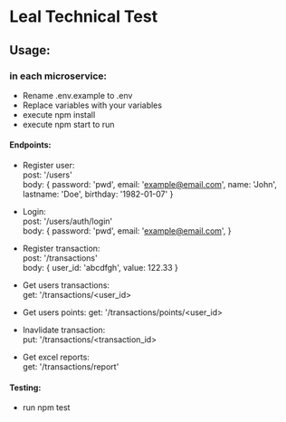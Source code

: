 # Leal Technical Test

## Usage:
### in each microservice:
- Rename .env.example to .env
- Replace variables with your variables
- execute npm install
- execute npm start to run
#### Endpoints:

- Register user:  
post: '/users'  
body: { 
    password: 'pwd',
    email: 'example@email.com',
    name: 'John',
    lastname: 'Doe',
    birthday: '1982-01-07'
  }

- Login:  
post: '/users/auth/login'  
body: {
  password: 'pwd',
  email: 'example@email.com',
}

- Register transaction:  
post: '/transactions'  
body: {
  user_id: 'abcdfgh',
  value: 122.33
}

- Get users transactions:  
get: '/transactions/<user_id>

- Get users points:
get: '/transactions/points/<user_id>

- Inavlidate transaction:  
put: '/transactions/<transaction_id>

- Get excel reports:  
get: '/transactions/report'

#### Testing:
- run npm test
